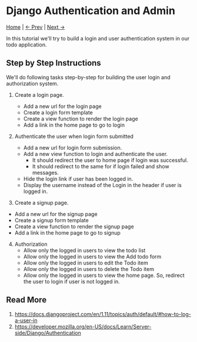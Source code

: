 Django Authentication and Admin
===============================
[Home](https://github.com/kabirbaidhya/learn-python-django-web) | [← Prev](https://github.com/kabirbaidhya/learn-python-django-web/blob/master/units/django/7/ajax.md) | [Next →]()

In this tutorial we'll try to build a login and user authentication system in our todo application.

## Step by Step Instructions

We'll do following tasks step-by-step for building the user login and authorization system.

 1. Create a login page.
    - Add a new url for the login page
    - Create a login form template
    - Create a view function to render the login page
    - Add a link in the home page to go to login

 2. Authenticate the user when login form submitted
    - Add a new url for login form submission.
    - Add a new view function to login and authenticate the user.
        - It should redirect the user to home page if login was successful.
        - It should redirect to the same for if login failed and show messages.
    - Hide the login link if user has been logged in.
    - Display the username instead of the Login in the header if user is logged in.

 3. Create a signup page.
   - Add a new url for the signup page
   - Create a signup form template
   - Create a view function to render the signup page
   - Add a link in the home page to go to signup

 4. Authorization
    - Allow only the logged in users to view the todo list
    - Allow only the logged in users to view the Add todo form
    - Allow only the logged in users to edit the Todo item
    - Allow only the logged in users to delete the Todo item
    - Allow only the logged in users to view the home page. So, redirect the user to login if user is not logged in.

## Read More

 1. https://docs.djangoproject.com/en/1.11/topics/auth/default/#how-to-log-a-user-in
 2. https://developer.mozilla.org/en-US/docs/Learn/Server-side/Django/Authentication
